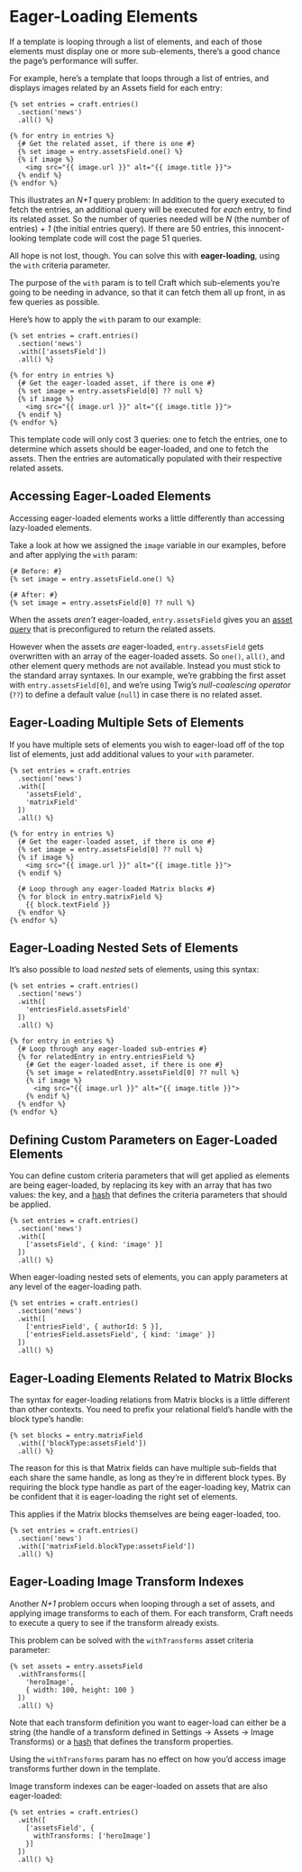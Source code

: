 # Eager-Loading Elements

If a template is looping through a list of elements, and each of those elements must display one or more sub-elements, there’s a good chance the page’s performance will suffer.

For example, here’s a template that loops through a list of entries, and displays images related by an Assets field for each entry:

```twig
{% set entries = craft.entries()
  .section('news')
  .all() %}

{% for entry in entries %}
  {# Get the related asset, if there is one #}
  {% set image = entry.assetsField.one() %}
  {% if image %}
    <img src="{{ image.url }}" alt="{{ image.title }}">
  {% endif %}
{% endfor %}
```

This illustrates an _N+1_ query problem: In addition to the query executed to fetch the entries, an additional query will be executed for _each_ entry, to find its related asset. So the number of queries needed will be _N_ (the number of entries) _+ 1_ (the initial entries query). If there are 50 entries, this innocent-looking template code will cost the page 51 queries.

All hope is not lost, though. You can solve this with **eager-loading**, using the `with` criteria parameter.

The purpose of the `with` param is to tell Craft which sub-elements you’re going to be needing in advance, so that it can fetch them all up front, in as few queries as possible.

Here’s how to apply the `with` param to our example:

```twig
{% set entries = craft.entries()
  .section('news')
  .with(['assetsField'])
  .all() %}

{% for entry in entries %}
  {# Get the eager-loaded asset, if there is one #}
  {% set image = entry.assetsField[0] ?? null %}
  {% if image %}
    <img src="{{ image.url }}" alt="{{ image.title }}">
  {% endif %}
{% endfor %}
```

This template code will only cost 3 queries: one to fetch the entries, one to determine which assets should be eager-loaded, and one to fetch the assets. Then the entries are automatically populated with their respective related assets.

## Accessing Eager-Loaded Elements

Accessing eager-loaded elements works a little differently than accessing lazy-loaded elements.

Take a look at how we assigned the `image` variable in our examples, before and after applying the `with` param:

```twig
{# Before: #}
{% set image = entry.assetsField.one() %}

{# After: #}
{% set image = entry.assetsField[0] ?? null %}
```

When the assets _aren’t_ eager-loaded, `entry.assetsField` gives you an [asset query](../assets.md#querying-assets) that is preconfigured to return the related assets.

However when the assets _are_ eager-loaded, `entry.assetsField` gets overwritten with an array of the eager-loaded assets. So `one()`, `all()`, and other element query methods are not available. Instead you must stick to the standard array syntaxes. In our example, we’re grabbing the first asset with `entry.assetsField[0]`, and we’re using Twig’s _null-coalescing operator_ (`??`) to define a default value (`null`) in case there is no related asset.

## Eager-Loading Multiple Sets of Elements

If you have multiple sets of elements you wish to eager-load off of the top list of elements, just add additional values to your `with` parameter.

```twig
{% set entries = craft.entries
  .section('news')
  .with([
    'assetsField',
    'matrixField'
  ])
  .all() %}

{% for entry in entries %}
  {# Get the eager-loaded asset, if there is one #}
  {% set image = entry.assetsField[0] ?? null %}
  {% if image %}
    <img src="{{ image.url }}" alt="{{ image.title }}">
  {% endif %}

  {# Loop through any eager-loaded Matrix blocks #}
  {% for block in entry.matrixField %}
    {{ block.textField }}
  {% endfor %}
{% endfor %}
```

## Eager-Loading Nested Sets of Elements

It’s also possible to load _nested_ sets of elements, using this syntax:

```twig
{% set entries = craft.entries()
  .section('news')
  .with([
    'entriesField.assetsField'
  ])
  .all() %}

{% for entry in entries %}
  {# Loop through any eager-loaded sub-entries #}
  {% for relatedEntry in entry.entriesField %}
    {# Get the eager-loaded asset, if there is one #}
    {% set image = relatedEntry.assetsField[0] ?? null %}
    {% if image %}
      <img src="{{ image.url }}" alt="{{ image.title }}">
    {% endif %}
  {% endfor %}
{% endfor %}
```

## Defining Custom Parameters on Eager-Loaded Elements

You can define custom criteria parameters that will get applied as elements are being eager-loaded, by replacing its key with an array that has two values: the key, and a [hash](twig-primer.md#hashes) that defines the criteria parameters that should be applied.

```twig
{% set entries = craft.entries()
  .section('news')
  .with([
    ['assetsField', { kind: 'image' }]
  ])
  .all() %}
```

When eager-loading nested sets of elements, you can apply parameters at any level of the eager-loading path.

```twig
{% set entries = craft.entries()
  .section('news')
  .with([
    ['entriesField', { authorId: 5 }],
    ['entriesField.assetsField', { kind: 'image' }]
  ])
  .all() %}
```

## Eager-Loading Elements Related to Matrix Blocks

The syntax for eager-loading relations from Matrix blocks is a little different than other contexts. You need to prefix your relational field’s handle with the block type’s handle:

```twig
{% set blocks = entry.matrixField
  .with(['blockType:assetsField'])
  .all() %}
```

The reason for this is that Matrix fields can have multiple sub-fields that each share the same handle, as long as they’re in different block types. By requiring the block type handle as part of the eager-loading key, Matrix can be confident that it is eager-loading the right set of elements.

This applies if the Matrix blocks themselves are being eager-loaded, too.

```twig
{% set entries = craft.entries()
  .section('news')
  .with(['matrixField.blockType:assetsField'])
  .all() %}
```

## Eager-Loading Image Transform Indexes

Another _N+1_ problem occurs when looping through a set of assets, and applying image transforms to each of them. For each transform, Craft needs to execute a query to see if the transform already exists.

This problem can be solved with the `withTransforms` asset criteria parameter:

```twig
{% set assets = entry.assetsField
  .withTransforms([
    'heroImage',
    { width: 100, height: 100 }
  ])
  .all() %}
```

Note that each transform definition you want to eager-load can either be a string (the handle of a transform defined in Settings → Assets → Image Transforms) or a [hash](twig-primer.md#hashes) that defines the transform properties.

Using the `withTransforms` param has no effect on how you’d access image transforms further down in the template.

Image transform indexes can be eager-loaded on assets that are also eager-loaded:

```twig
{% set entries = craft.entries()
  .with([
    ['assetsField', {
      withTransforms: ['heroImage']
    }]
  ])
  .all() %}
```
